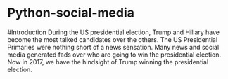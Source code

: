 # Python-social-media
#Introduction
During the US presidential election, Trump and Hillary have become the most talked candidates over the others. The US Presidential Primaries were nothing short of a news sensation. Many news and social media generated fads over who are going to win the presidential election. Now in 2017, we have the hindsight of Trump winning the presidential election.
